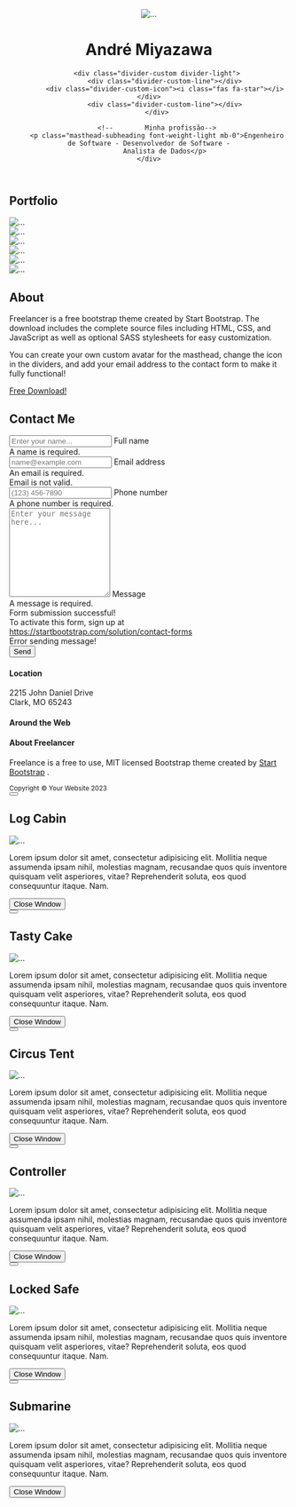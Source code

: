 <!DOCTYPE html>
<html lang="en">
<head>
    <meta charset="utf-8"/>
    <div id="head"></div>
    <title title="André Miyazawa">André Miyazawa</title>
    <script src="https://use.fontawesome.com/releases/v6.3.0/js/all.js" crossorigin="anonymous"></script>
</head>

<body id="page-top">

<div id="header"></div>

<!-- Masthead-->
<header class="masthead bg-primary text-white text-center">
    <div class="container d-flex align-items-center flex-column">
        <!--        Minha foto de perfil-->
        <img class="masthead-avatar mb-5" src="www/Eu.jpg" alt="..."/>
        <!--        Meu nome-->
        <h1 class="masthead-heading text-uppercase mb-0">André Miyazawa</h1>

        <div class="divider-custom divider-light">
            <div class="divider-custom-line"></div>
            <div class="divider-custom-icon"><i class="fas fa-star"></i></div>
            <div class="divider-custom-line"></div>
        </div>

        <!--        Minha profissão-->
        <p class="masthead-subheading font-weight-light mb-0">Engenheiro de Software - Desenvolvedor de Software -
            Analista de Dados</p>
    </div>
</header>
<!-- Portfolio Section-->
<section class="page-section portfolio" id="portfolio">
    <div class="container">
        <!-- Portfolio Section Heading-->
        <h2 class="page-section-heading text-center text-uppercase text-secondary mb-0">Portfolio</h2>
        <!-- Icon Divider-->
        <div class="divider-custom">
            <div class="divider-custom-line"></div>
            <div class="divider-custom-icon"><i class="fas fa-star"></i></div>
            <div class="divider-custom-line"></div>
        </div>
        <!-- Portfolio Grid Items-->
        <div class="row justify-content-center">
            <!-- Portfolio Item 1-->
            <div class="col-md-6 col-lg-4 mb-5">
                <div class="portfolio-item mx-auto" data-bs-toggle="modal" data-bs-target="#portfolioModal1">
                    <div class="portfolio-item-caption d-flex align-items-center justify-content-center h-100 w-100">
                        <div class="portfolio-item-caption-content text-center text-white"><i
                                class="fas fa-plus fa-3x"></i></div>
                    </div>
                    <img class="img-fluid" src="assets/img/portfolio/cabin.png" alt="..."/>
                </div>
            </div>
            <!-- Portfolio Item 2-->
            <div class="col-md-6 col-lg-4 mb-5">
                <div class="portfolio-item mx-auto" data-bs-toggle="modal" data-bs-target="#portfolioModal2">
                    <div class="portfolio-item-caption d-flex align-items-center justify-content-center h-100 w-100">
                        <div class="portfolio-item-caption-content text-center text-white"><i
                                class="fas fa-plus fa-3x"></i></div>
                    </div>
                    <img class="img-fluid" src="assets/img/portfolio/cake.png" alt="..."/>
                </div>
            </div>
            <!-- Portfolio Item 3-->
            <div class="col-md-6 col-lg-4 mb-5">
                <div class="portfolio-item mx-auto" data-bs-toggle="modal" data-bs-target="#portfolioModal3">
                    <div class="portfolio-item-caption d-flex align-items-center justify-content-center h-100 w-100">
                        <div class="portfolio-item-caption-content text-center text-white"><i
                                class="fas fa-plus fa-3x"></i></div>
                    </div>
                    <img class="img-fluid" src="assets/img/portfolio/circus.png" alt="..."/>
                </div>
            </div>
            <!-- Portfolio Item 4-->
            <div class="col-md-6 col-lg-4 mb-5 mb-lg-0">
                <div class="portfolio-item mx-auto" data-bs-toggle="modal" data-bs-target="#portfolioModal4">
                    <div class="portfolio-item-caption d-flex align-items-center justify-content-center h-100 w-100">
                        <div class="portfolio-item-caption-content text-center text-white"><i
                                class="fas fa-plus fa-3x"></i></div>
                    </div>
                    <img class="img-fluid" src="assets/img/portfolio/game.png" alt="..."/>
                </div>
            </div>
            <!-- Portfolio Item 5-->
            <div class="col-md-6 col-lg-4 mb-5 mb-md-0">
                <div class="portfolio-item mx-auto" data-bs-toggle="modal" data-bs-target="#portfolioModal5">
                    <div class="portfolio-item-caption d-flex align-items-center justify-content-center h-100 w-100">
                        <div class="portfolio-item-caption-content text-center text-white"><i
                                class="fas fa-plus fa-3x"></i></div>
                    </div>
                    <img class="img-fluid" src="assets/img/portfolio/safe.png" alt="..."/>
                </div>
            </div>
            <!-- Portfolio Item 6-->
            <div class="col-md-6 col-lg-4">
                <div class="portfolio-item mx-auto" data-bs-toggle="modal" data-bs-target="#portfolioModal6">
                    <div class="portfolio-item-caption d-flex align-items-center justify-content-center h-100 w-100">
                        <div class="portfolio-item-caption-content text-center text-white"><i
                                class="fas fa-plus fa-3x"></i></div>
                    </div>
                    <img class="img-fluid" src="assets/img/portfolio/submarine.png" alt="..."/>
                </div>
            </div>
        </div>
    </div>
</section>
<!-- About Section-->
<section class="page-section bg-primary text-white mb-0" id="about">
    <div class="container">
        <!-- About Section Heading-->
        <h2 class="page-section-heading text-center text-uppercase text-white">About</h2>
        <!-- Icon Divider-->
        <div class="divider-custom divider-light">
            <div class="divider-custom-line"></div>
            <div class="divider-custom-icon"><i class="fas fa-star"></i></div>
            <div class="divider-custom-line"></div>
        </div>
        <!-- About Section Content-->
        <div class="row">
            <div class="col-lg-4 ms-auto"><p class="lead">Freelancer is a free bootstrap theme created by Start
                Bootstrap. The download includes the complete source files including HTML, CSS, and JavaScript as well
                as optional SASS stylesheets for easy customization.</p></div>
            <div class="col-lg-4 me-auto"><p class="lead">You can create your own custom avatar for the masthead, change
                the icon in the dividers, and add your email address to the contact form to make it fully
                functional!</p></div>
        </div>
        <!-- About Section Button-->
        <div class="text-center mt-4">
            <a class="btn btn-xl btn-outline-light" href="https://startbootstrap.com/theme/freelancer/">
                <i class="fas fa-download me-2"></i>
                Free Download!
            </a>
        </div>
    </div>
</section>
<!-- Contact Section-->
<section class="page-section" id="contact">
    <div class="container">
        <!-- Contact Section Heading-->
        <h2 class="page-section-heading text-center text-uppercase text-secondary mb-0">Contact Me</h2>
        <!-- Icon Divider-->
        <div class="divider-custom">
            <div class="divider-custom-line"></div>
            <div class="divider-custom-icon"><i class="fas fa-star"></i></div>
            <div class="divider-custom-line"></div>
        </div>
        <!-- Contact Section Form-->
        <div class="row justify-content-center">
            <div class="col-lg-8 col-xl-7">
                <!-- * * * * * * * * * * * * * * *-->
                <!-- * * SB Forms Contact Form * *-->
                <!-- * * * * * * * * * * * * * * *-->
                <!-- This form is pre-integrated with SB Forms.-->
                <!-- To make this form functional, sign up at-->
                <!-- https://startbootstrap.com/solution/contact-forms-->
                <!-- to get an API token!-->
                <form id="contactForm" data-sb-form-api-token="API_TOKEN">
                    <!-- Name input-->
                    <div class="form-floating mb-3">
                        <input class="form-control" id="name" type="text" placeholder="Enter your name..."
                               data-sb-validations="required"/>
                        <label for="name">Full name</label>
                        <div class="invalid-feedback" data-sb-feedback="name:required">A name is required.</div>
                    </div>
                    <!-- Email address input-->
                    <div class="form-floating mb-3">
                        <input class="form-control" id="email" type="email" placeholder="name@example.com"
                               data-sb-validations="required,email"/>
                        <label for="email">Email address</label>
                        <div class="invalid-feedback" data-sb-feedback="email:required">An email is required.</div>
                        <div class="invalid-feedback" data-sb-feedback="email:email">Email is not valid.</div>
                    </div>
                    <!-- Phone number input-->
                    <div class="form-floating mb-3">
                        <input class="form-control" id="phone" type="tel" placeholder="(123) 456-7890"
                               data-sb-validations="required"/>
                        <label for="phone">Phone number</label>
                        <div class="invalid-feedback" data-sb-feedback="phone:required">A phone number is required.
                        </div>
                    </div>
                    <!-- Message input-->
                    <div class="form-floating mb-3">
    <textarea class="form-control" id="message" type="text" placeholder="Enter your message here..."
              style="height: 10rem" data-sb-validations="required"></textarea>
                        <label for="message">Message</label>
                        <div class="invalid-feedback" data-sb-feedback="message:required">A message is required.</div>
                    </div>
                    <!-- Submit success message-->
                    <!---->
                    <!-- This is what your users will see when the form-->
                    <!-- has successfully submitted-->
                    <div class="d-none" id="submitSuccessMessage">
                        <div class="text-center mb-3">
                            <div class="fw-bolder">Form submission successful!</div>
                            To activate this form, sign up at
                            <br/>
                            <a href="https://startbootstrap.com/solution/contact-forms">https://startbootstrap.com/solution/contact-forms</a>
                        </div>
                    </div>
                    <!-- Submit error message-->
                    <!---->
                    <!-- This is what your users will see when there is-->
                    <!-- an error submitting the form-->
                    <div class="d-none" id="submitErrorMessage">
                        <div class="text-center text-danger mb-3">Error sending message!</div>
                    </div>
                    <!-- Submit Button-->
                    <button class="btn btn-primary btn-xl disabled" id="submitButton" type="submit">Send</button>
                </form>
            </div>
        </div>
    </div>
</section>
<!-- Footer-->
<footer class="footer text-center">
    <div class="container">
        <div class="row">
            <!-- Footer Location-->
            <div class="col-lg-4 mb-5 mb-lg-0">
                <h4 class="text-uppercase mb-4">Location</h4>
                <p class="lead mb-0">
                    2215 John Daniel Drive
                    <br/>
                    Clark, MO 65243
                </p>
            </div>
            <!-- Footer Social Icons-->
            <div class="col-lg-4 mb-5 mb-lg-0">
                <h4 class="text-uppercase mb-4">Around the Web</h4>
                <a class="btn btn-outline-light btn-social mx-1" href="#!"><i class="fab fa-fw fa-facebook-f"></i></a>
                <a class="btn btn-outline-light btn-social mx-1" href="#!"><i class="fab fa-fw fa-twitter"></i></a>
                <a class="btn btn-outline-light btn-social mx-1" href="#!"><i class="fab fa-fw fa-linkedin-in"></i></a>
                <a class="btn btn-outline-light btn-social mx-1" href="#!"><i class="fab fa-fw fa-dribbble"></i></a>
            </div>
            <!-- Footer About Text-->
            <div class="col-lg-4">
                <h4 class="text-uppercase mb-4">About Freelancer</h4>
                <p class="lead mb-0">
                    Freelance is a free to use, MIT licensed Bootstrap theme created by
                    <a href="http://startbootstrap.com">Start Bootstrap</a>
                    .
                </p>
            </div>
        </div>
    </div>
</footer>
<!-- Copyright Section-->
<div class="copyright py-4 text-center text-white">
    <div class="container"><small>Copyright &copy; Your Website 2023</small></div>
</div>
<!-- Portfolio Modals-->
<!-- Portfolio Modal 1-->
<div class="portfolio-modal modal fade" id="portfolioModal1" tabindex="-1" aria-labelledby="portfolioModal1"
     aria-hidden="true">
    <div class="modal-dialog modal-xl">
        <div class="modal-content">
            <div class="modal-header border-0">
                <button class="btn-close" type="button" data-bs-dismiss="modal" aria-label="Close"></button>
            </div>
            <div class="modal-body text-center pb-5">
                <div class="container">
                    <div class="row justify-content-center">
                        <div class="col-lg-8">
                            <!-- Portfolio Modal - Title-->
                            <h2 class="portfolio-modal-title text-secondary text-uppercase mb-0">Log Cabin</h2>
                            <!-- Icon Divider-->
                            <div class="divider-custom">
                                <div class="divider-custom-line"></div>
                                <div class="divider-custom-icon"><i class="fas fa-star"></i></div>
                                <div class="divider-custom-line"></div>
                            </div>
                            <!-- Portfolio Modal - Image-->
                            <img class="img-fluid rounded mb-5" src="assets/img/portfolio/cabin.png" alt="..."/>
                            <!-- Portfolio Modal - Text-->
                            <p class="mb-4">Lorem ipsum dolor sit amet, consectetur adipisicing elit. Mollitia neque
                                assumenda ipsam nihil, molestias magnam, recusandae quos quis inventore quisquam velit
                                asperiores, vitae? Reprehenderit soluta, eos quod consequuntur itaque. Nam.</p>
                            <button class="btn btn-primary" data-bs-dismiss="modal">
                                <i class="fas fa-xmark fa-fw"></i>
                                Close Window
                            </button>
                        </div>
                    </div>
                </div>
            </div>
        </div>
    </div>
</div>
<!-- Portfolio Modal 2-->
<div class="portfolio-modal modal fade" id="portfolioModal2" tabindex="-1" aria-labelledby="portfolioModal2"
     aria-hidden="true">
    <div class="modal-dialog modal-xl">
        <div class="modal-content">
            <div class="modal-header border-0">
                <button class="btn-close" type="button" data-bs-dismiss="modal" aria-label="Close"></button>
            </div>
            <div class="modal-body text-center pb-5">
                <div class="container">
                    <div class="row justify-content-center">
                        <div class="col-lg-8">
                            <!-- Portfolio Modal - Title-->
                            <h2 class="portfolio-modal-title text-secondary text-uppercase mb-0">Tasty Cake</h2>
                            <!-- Icon Divider-->
                            <div class="divider-custom">
                                <div class="divider-custom-line"></div>
                                <div class="divider-custom-icon"><i class="fas fa-star"></i></div>
                                <div class="divider-custom-line"></div>
                            </div>
                            <!-- Portfolio Modal - Image-->
                            <img class="img-fluid rounded mb-5" src="assets/img/portfolio/cake.png" alt="..."/>
                            <!-- Portfolio Modal - Text-->
                            <p class="mb-4">Lorem ipsum dolor sit amet, consectetur adipisicing elit. Mollitia neque
                                assumenda ipsam nihil, molestias magnam, recusandae quos quis inventore quisquam velit
                                asperiores, vitae? Reprehenderit soluta, eos quod consequuntur itaque. Nam.</p>
                            <button class="btn btn-primary" data-bs-dismiss="modal">
                                <i class="fas fa-xmark fa-fw"></i>
                                Close Window
                            </button>
                        </div>
                    </div>
                </div>
            </div>
        </div>
    </div>
</div>
<!-- Portfolio Modal 3-->
<div class="portfolio-modal modal fade" id="portfolioModal3" tabindex="-1" aria-labelledby="portfolioModal3"
     aria-hidden="true">
    <div class="modal-dialog modal-xl">
        <div class="modal-content">
            <div class="modal-header border-0">
                <button class="btn-close" type="button" data-bs-dismiss="modal" aria-label="Close"></button>
            </div>
            <div class="modal-body text-center pb-5">
                <div class="container">
                    <div class="row justify-content-center">
                        <div class="col-lg-8">
                            <!-- Portfolio Modal - Title-->
                            <h2 class="portfolio-modal-title text-secondary text-uppercase mb-0">Circus Tent</h2>
                            <!-- Icon Divider-->
                            <div class="divider-custom">
                                <div class="divider-custom-line"></div>
                                <div class="divider-custom-icon"><i class="fas fa-star"></i></div>
                                <div class="divider-custom-line"></div>
                            </div>
                            <!-- Portfolio Modal - Image-->
                            <img class="img-fluid rounded mb-5" src="assets/img/portfolio/circus.png" alt="..."/>
                            <!-- Portfolio Modal - Text-->
                            <p class="mb-4">Lorem ipsum dolor sit amet, consectetur adipisicing elit. Mollitia neque
                                assumenda ipsam nihil, molestias magnam, recusandae quos quis inventore quisquam velit
                                asperiores, vitae? Reprehenderit soluta, eos quod consequuntur itaque. Nam.</p>
                            <button class="btn btn-primary" data-bs-dismiss="modal">
                                <i class="fas fa-xmark fa-fw"></i>
                                Close Window
                            </button>
                        </div>
                    </div>
                </div>
            </div>
        </div>
    </div>
</div>
<!-- Portfolio Modal 4-->
<div class="portfolio-modal modal fade" id="portfolioModal4" tabindex="-1" aria-labelledby="portfolioModal4"
     aria-hidden="true">
    <div class="modal-dialog modal-xl">
        <div class="modal-content">
            <div class="modal-header border-0">
                <button class="btn-close" type="button" data-bs-dismiss="modal" aria-label="Close"></button>
            </div>
            <div class="modal-body text-center pb-5">
                <div class="container">
                    <div class="row justify-content-center">
                        <div class="col-lg-8">
                            <!-- Portfolio Modal - Title-->
                            <h2 class="portfolio-modal-title text-secondary text-uppercase mb-0">Controller</h2>
                            <!-- Icon Divider-->
                            <div class="divider-custom">
                                <div class="divider-custom-line"></div>
                                <div class="divider-custom-icon"><i class="fas fa-star"></i></div>
                                <div class="divider-custom-line"></div>
                            </div>
                            <!-- Portfolio Modal - Image-->
                            <img class="img-fluid rounded mb-5" src="assets/img/portfolio/game.png" alt="..."/>
                            <!-- Portfolio Modal - Text-->
                            <p class="mb-4">Lorem ipsum dolor sit amet, consectetur adipisicing elit. Mollitia neque
                                assumenda ipsam nihil, molestias magnam, recusandae quos quis inventore quisquam velit
                                asperiores, vitae? Reprehenderit soluta, eos quod consequuntur itaque. Nam.</p>
                            <button class="btn btn-primary" data-bs-dismiss="modal">
                                <i class="fas fa-xmark fa-fw"></i>
                                Close Window
                            </button>
                        </div>
                    </div>
                </div>
            </div>
        </div>
    </div>
</div>
<!-- Portfolio Modal 5-->
<div class="portfolio-modal modal fade" id="portfolioModal5" tabindex="-1" aria-labelledby="portfolioModal5"
     aria-hidden="true">
    <div class="modal-dialog modal-xl">
        <div class="modal-content">
            <div class="modal-header border-0">
                <button class="btn-close" type="button" data-bs-dismiss="modal" aria-label="Close"></button>
            </div>
            <div class="modal-body text-center pb-5">
                <div class="container">
                    <div class="row justify-content-center">
                        <div class="col-lg-8">
                            <!-- Portfolio Modal - Title-->
                            <h2 class="portfolio-modal-title text-secondary text-uppercase mb-0">Locked Safe</h2>
                            <!-- Icon Divider-->
                            <div class="divider-custom">
                                <div class="divider-custom-line"></div>
                                <div class="divider-custom-icon"><i class="fas fa-star"></i></div>
                                <div class="divider-custom-line"></div>
                            </div>
                            <!-- Portfolio Modal - Image-->
                            <img class="img-fluid rounded mb-5" src="assets/img/portfolio/safe.png" alt="..."/>
                            <!-- Portfolio Modal - Text-->
                            <p class="mb-4">Lorem ipsum dolor sit amet, consectetur adipisicing elit. Mollitia neque
                                assumenda ipsam nihil, molestias magnam, recusandae quos quis inventore quisquam velit
                                asperiores, vitae? Reprehenderit soluta, eos quod consequuntur itaque. Nam.</p>
                            <button class="btn btn-primary" data-bs-dismiss="modal">
                                <i class="fas fa-xmark fa-fw"></i>
                                Close Window
                            </button>
                        </div>
                    </div>
                </div>
            </div>
        </div>
    </div>
</div>
<!-- Portfolio Modal 6-->
<div class="portfolio-modal modal fade" id="portfolioModal6" tabindex="-1" aria-labelledby="portfolioModal6"
     aria-hidden="true">
    <div class="modal-dialog modal-xl">
        <div class="modal-content">
            <div class="modal-header border-0">
                <button class="btn-close" type="button" data-bs-dismiss="modal" aria-label="Close"></button>
            </div>
            <div class="modal-body text-center pb-5">
                <div class="container">
                    <div class="row justify-content-center">
                        <div class="col-lg-8">
                            <!-- Portfolio Modal - Title-->
                            <h2 class="portfolio-modal-title text-secondary text-uppercase mb-0">Submarine</h2>
                            <!-- Icon Divider-->
                            <div class="divider-custom">
                                <div class="divider-custom-line"></div>
                                <div class="divider-custom-icon"><i class="fas fa-star"></i></div>
                                <div class="divider-custom-line"></div>
                            </div>
                            <!-- Portfolio Modal - Image-->
                            <img class="img-fluid rounded mb-5" src="assets/img/portfolio/submarine.png" alt="..."/>
                            <!-- Portfolio Modal - Text-->
                            <p class="mb-4">Lorem ipsum dolor sit amet, consectetur adipisicing elit. Mollitia neque
                                assumenda ipsam nihil, molestias magnam, recusandae quos quis inventore quisquam velit
                                asperiores, vitae? Reprehenderit soluta, eos quod consequuntur itaque. Nam.</p>
                            <button class="btn btn-primary" data-bs-dismiss="modal">
                                <i class="fas fa-xmark fa-fw"></i>
                                Close Window
                            </button>
                        </div>
                    </div>
                </div>
            </div>
        </div>
    </div>
</div>
<!-- Bootstrap core JS-->
<script src="scripts.js"></script>
</body>
</html>
